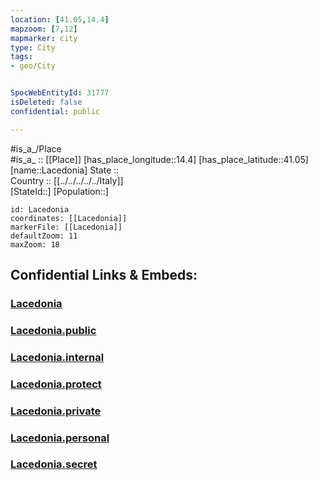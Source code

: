 ```yaml
---
location: [41.05,14.4] 
mapzoom: [7,12] 
mapmarker: city 
type: City
tags:
- geo/City


SpocWebEntityId: 31777
isDeleted: false
confidential: public

---
```

#is_a_/Place  
#is_a_ :: [[Place]] 
[has_place_longitude::14.4] 
[has_place_latitude::41.05] 
[name::Lacedonia] 
State ::  
Country :: [[../../../../../Italy]]  
[StateId::] 
[Population::] 



```leaflet
id: Lacedonia
coordinates: [[Lacedonia]] 
markerFile: [[Lacedonia]] 
defaultZoom: 11 
maxZoom: 18
```


## Confidential Links & Embeds: 

### [Lacedonia](/_Standards/Earth/Continent/Europe/Europe~South/Italy/regions~Italy/Campania/Caserta.Province/City/Lacedonia.md) 

### [Lacedonia.public](/_public/Earth/Continent/Europe/Europe~South/Italy/regions~Italy/Campania/Caserta.Province/City/Lacedonia.public.md) 

### [Lacedonia.internal](/_internal/Earth/Continent/Europe/Europe~South/Italy/regions~Italy/Campania/Caserta.Province/City/Lacedonia.internal.md) 

### [Lacedonia.protect](/_protect/Earth/Continent/Europe/Europe~South/Italy/regions~Italy/Campania/Caserta.Province/City/Lacedonia.protect.md) 

### [Lacedonia.private](/_private/Earth/Continent/Europe/Europe~South/Italy/regions~Italy/Campania/Caserta.Province/City/Lacedonia.private.md) 

### [Lacedonia.personal](/_personal/Earth/Continent/Europe/Europe~South/Italy/regions~Italy/Campania/Caserta.Province/City/Lacedonia.personal.md) 

### [Lacedonia.secret](/_secret/Earth/Continent/Europe/Europe~South/Italy/regions~Italy/Campania/Caserta.Province/City/Lacedonia.secret.md)

